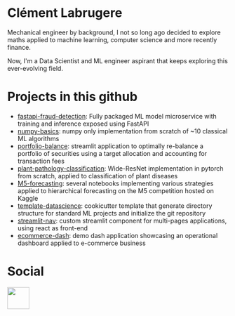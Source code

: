 # Clément Labrugere

Mechanical engineer by background, I not so long ago decided to explore maths applied to machine learning, computer science and more recently finance.

Now, I'm a Data Scientist and ML engineer aspirant that keeps exploring this ever-evolving field.


# Projects in this github
 - [fastapi-fraud-detection](https://github.com/clabrugere/fastapi-fraud-detection): Fully packaged ML model microservice with training and inference exposed using FastAPI
 - [numpy-basics](https://github.com/clabrugere/numpy-basics): numpy only implementation from scratch of ~10 classical ML algorithms
 - [portfolio-balance](https://github.com/clabrugere/portfolio-balance): streamlit application to optimally re-balance a portfolio of securities using a target allocation and accounting for transaction fees
 - [plant-pathology-classification](https://github.com/clabrugere/plant-pathology-classification): Wide-ResNet implementation in pytorch from scratch, applied to classification of plant diseases
 - [M5-forecasting](https://github.com/clabrugere/M5-forecasting): several notebooks implementing various strategies applied to hierarchical forecasting on the M5 competition hosted on Kaggle
 - [template-datascience](https://github.com/clabrugere/template-datascience): cookicutter template that generate directory structure for standard ML projects and initialize the git repository
 - [streamlit-nav](https://github.com/clabrugere/streamlit-nav): custom streamlit component for multi-pages applications, using react as front-end
 - [ecommerce-dash](https://github.com/clabrugere/ecommerce-dash): demo dash application showcasing an operational dashboard applied to e-commerce business

# Social
<a href="https://www.linkedin.com/in/clement-labrugere/">
<img src="https://avatars.githubusercontent.com/u/357098?s=200&v=4" width="50" height="50"/>
</a>